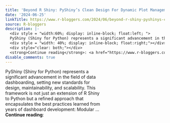 ```yaml
---
title: 'Beyond R Shiny: PyShiny’s Clean Design For Dynamic Plot Management'
date: '2024-06-25'
linkTitle: https://www.r-bloggers.com/2024/06/beyond-r-shiny-pyshinys-clean-design-for-dynamic-plot-management/
source: R-bloggers
description: |-
  <div style = "width:60%; display: inline-block; float:left; ">
  PyShiny (Shiny for Python) represents a significant advancement in the field of data dashboarding, setting new standards for design, maintainability, and scalability. This framework is not just an extension of R Shiny to Python but a refined approach that encapsulates the best practices learned from years of dashboard development: Modular ...</div>
  <div style = "width: 40%; display: inline-block; float:right;"></div>
  <div style="clear: both;"></div>
  <strong>Continue reading</strong>: <a href="https://www.r-bloggers.com/2024/06/beyond- ...
disable_comments: true
---
```

<div style = "width:60%; display: inline-block; float:left; ">
PyShiny (Shiny for Python) represents a significant advancement in the field of data dashboarding, setting new standards for design, maintainability, and scalability. This framework is not just an extension of R Shiny to Python but a refined approach that encapsulates the best practices learned from years of dashboard development: Modular ...</div>
<div style = "width: 40%; display: inline-block; float:right;"></div>
<div style="clear: both;"></div>
<strong>Continue reading</strong>: <a href="https://www.r-bloggers.com/2024/06/beyond- ...